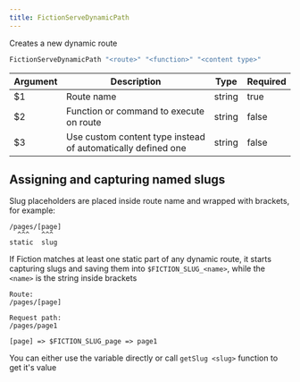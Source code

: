 ```yaml
---
title: FictionServeDynamicPath
---
```

Creates a new dynamic route

```sh
FictionServeDynamicPath "<route>" "<function>" "<content type>"
```

| Argument | Description | Type | Required |
| --- | --- | --- | --- |
| $1 | Route name | string | true |
| $2 | Function or command to execute on route | string | false |
| $3 | Use custom content type instead of automatically defined one | string | false |

## Assigning and capturing named slugs
Slug placeholders are placed inside route name and wrapped with brackets, for example:

```
/pages/[page]
  ^^^   ^^^
static  slug
```

If Fiction matches at least one static part of any dynamic route, it starts capturing slugs and saving them into `$FICTION_SLUG_<name>`, while the `<name>` is the string inside brackets

```
Route: 
/pages/[page]

Request path:
/pages/page1

[page] => $FICTION_SLUG_page => page1
```

You can either use the variable directly or call `getSlug <slug>` function to get it's value